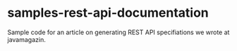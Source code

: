 # samples-rest-api-documentation
Sample code for an article on generating REST API specifiations we wrote at javamagazin. 
